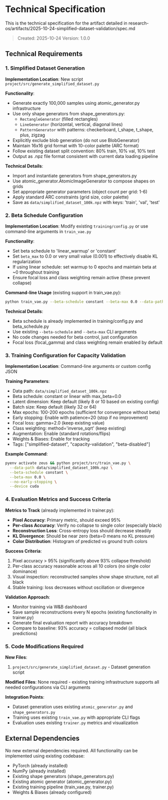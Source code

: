 # Technical Specification

This is the technical specification for the artifact detailed in research-os/artifacts/2025-10-24-simplified-dataset-validation/spec.md

> Created: 2025-10-24
> Version: 1.0.0

## Technical Requirements

### 1. Simplified Dataset Generation

**Implementation Location**: New script `project/src/generate_simplified_dataset.py`

**Functionality**:
- Generate exactly 100,000 samples using atomic_generator.py infrastructure
- Use only shape generators from shape_generators.py:
  - `RectangleGenerator` (filled rectangles)
  - `LineGenerator` (horizontal, vertical, diagonal lines)
  - `PatternGenerator` with patterns: checkerboard, l_shape, t_shape, plus, zigzag
- Explicitly exclude blob generation (do not use BlobGenerator)
- Maintain 16x16 grid format with 10-color palette (ARC format)
- Follow existing dataset split convention: 80% train, 10% val, 10% test
- Output as .npz file format consistent with current data loading pipeline

**Technical Details**:
- Import and instantiate generators from shape_generators.py
- Use atomic_generator.AtomicImageGenerator to compose shapes on grids
- Set appropriate generator parameters (object count per grid: 1-6)
- Apply standard ARC constraints (grid size, color palette)
- Save as `data/simplified_dataset_100k.npz` with keys: 'train', 'val', 'test'

### 2. Beta Schedule Configuration

**Implementation Location**: Modify existing `training/config.py` or use command-line arguments in `train_vae.py`

**Functionality**:
- Set beta schedule to 'linear_warmup' or 'constant'
- Set `beta_max` to 0.0 or very small value (0.001) to effectively disable KL regularization
- If using linear schedule: set warmup to 0 epochs and maintain beta at ~0 throughout training
- Ensure focal loss and class weighting remain active (these prevent collapse)

**Command-line Usage** (existing support in train_vae.py):
```bash
python train_vae.py --beta-schedule constant --beta-max 0.0 --data-path data/simplified_dataset_100k.npz
```

**Technical Details**:
- Beta schedule is already implemented in training/config.py and beta_schedule.py
- Use existing `--beta-schedule` and `--beta-max` CLI arguments
- No code changes needed for beta control, just configuration
- Focal loss (focal_gamma) and class weighting remain enabled by default

### 3. Training Configuration for Capacity Validation

**Implementation Location**: Command-line arguments or custom config JSON

**Training Parameters**:
- Data path: `data/simplified_dataset_100k.npz`
- Beta schedule: constant or linear with max_beta=0.0
- Latent dimension: Keep default (likely 8 or 10 based on existing config)
- Batch size: Keep default (likely 32 or 64)
- Max epochs: 100-200 epochs (sufficient for convergence without beta)
- Early stopping: Enable with patience=20 (stop if no improvement)
- Focal loss: gamma=2.0 (keep existing value)
- Class weighting: method='inverse_sqrt' (keep existing)
- Augmentation: Enable (standard rotations/flips)
- Weights & Biases: Enable for tracking
- Tags: ["simplified-dataset", "capacity-validation", "beta-disabled"]

**Example Command**:
```bash
pyenv activate zeus && python project/src/train_vae.py \
  --data-path data/simplified_dataset_100k.npz \
  --beta-schedule constant \
  --beta-max 0.0 \
  --no-early-stopping \
  --device cuda
```

### 4. Evaluation Metrics and Success Criteria

**Metrics to Track** (already implemented in trainer.py):
- **Pixel Accuracy**: Primary metric, should exceed 95%
- **Per-class Accuracy**: Verify no collapse to single color (especially black)
- **Reconstruction Loss**: Cross-entropy loss should decrease steadily
- **KL Divergence**: Should be near zero (beta=0 means no KL pressure)
- **Color Distribution**: Histogram of predicted vs ground truth colors

**Success Criteria**:
1. Pixel accuracy > 95% (significantly above 93% collapse threshold)
2. Per-class accuracy reasonable across all 10 colors (no single color dominance)
3. Visual inspection: reconstructed samples show shape structure, not all black
4. Stable training: loss decreases without oscillation or divergence

**Validation Approach**:
- Monitor training via W&B dashboard
- Save sample reconstructions every N epochs (existing functionality in trainer.py)
- Generate final evaluation report with accuracy breakdown
- Compare to baseline: 93% accuracy = collapsed model (all black predictions)

### 5. Code Modifications Required

**New Files**:
1. `project/src/generate_simplified_dataset.py` - Dataset generation script

**Modified Files**:
None required - existing training infrastructure supports all needed configurations via CLI arguments

**Integration Points**:
- Dataset generation uses existing `atomic_generator.py` and `shape_generators.py`
- Training uses existing `train_vae.py` with appropriate CLI flags
- Evaluation uses existing `trainer.py` metrics and visualization

## External Dependencies

No new external dependencies required. All functionality can be implemented using existing codebase:
- PyTorch (already installed)
- NumPy (already installed)
- Existing shape generators (shape_generators.py)
- Existing atomic generator (atomic_generator.py)
- Existing training pipeline (train_vae.py, trainer.py)
- Weights & Biases (already configured)
